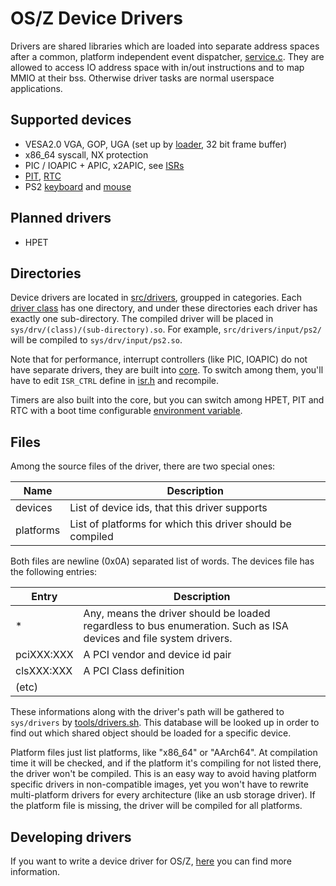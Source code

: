 OS/Z Device Drivers
===================

Drivers are shared libraries which are loaded into separate address spaces after a
common, platform independent event dispatcher, [service.c](https://github.com/bztsrc/osz/blob/master/src/lib/libc/service.c).
They are allowed to access IO address space with in/out instructions and to map MMIO at their bss. Otherwise driver tasks
are normal userspace applications.

Supported devices
-----------------

 * VESA2.0 VGA, GOP, UGA (set up by [loader](https://github.com/bztsrc/osz/blob/master/loader), 32 bit frame buffer)
 * x86_64 syscall, NX protection
 * PIC / IOAPIC + APIC, x2APIC, see [ISRs](https://github.com/bztsrc/osz/blob/master/src/core/x86_64/isrs.sh)
 * [PIT](https://github.com/bztsrc/osz/blob/master/src/core/x86_64/pit.S), [RTC](https://github.com/bztsrc/osz/blob/master/src/core/x86_64/rtc.S)
 * PS2 [keyboard](https://github.com/bztsrc/osz/blob/master/src/drivers/input/ps2/keyboard.S) and [mouse](https://github.com/bztsrc/osz/blob/master/src/drivers/input/ps2/mouse.S)

Planned drivers
---------------

 * HPET

Directories
-----------

Device drivers are located in [src/drivers](https://github.com/bztsrc/osz/blob/master/src/drivers), groupped in categories.
Each [driver class](https://github.com/bztsrc/osz/blob/master/src/drivers/README.md) has one directory, and
under these directories each driver has exactly one sub-directory. The compiled
driver will be placed in `sys/drv/(class)/(sub-directory).so`. For example, `src/drivers/input/ps2/` will be compiled
to `sys/drv/input/ps2.so`.

Note that for performance, interrupt controllers (like PIC, IOAPIC) do not have separate drivers, they
are built into [core](https://github.com/bztsrc/osz/blob/master/src/core/x86_64/isrs.S). To
switch among them, you'll have to edit `ISR_CTRL` define in [isr.h](https://github.com/bztsrc/osz/blob/master/src/core/x86_64/isr.h) and recompile.

Timers are also built into the core, but you can switch among HPET, PIT and RTC with a boot time configurable [environment variable](https://github.com/bztsrc/osz/blob/master/docs/bootopts.md).

Files
-----

Among the source files of the driver, there are two special ones:

| Name | Description |
| ---- | ----------- |
| devices | List of device ids, that this driver supports |
| platforms | List of platforms for which this driver should be compiled |

Both files are newline (0x0A) separated list of words. The devices file has the following entries:

| Entry | Description |
| ----- | ----------- |
| *     | Any, means the driver should be loaded regardless to bus enumeration. Such as ISA devices and file system drivers. |
| pciXXX:XXX | A PCI vendor and device id pair |
| clsXXX:XXX | A PCI Class definition |
| (etc) |  |

These informations along with the driver's path will be gathered to `sys/drivers` by
[tools/drivers.sh](https://github.com/bztsrc/osz/blob/master/tools/drivers.sh). This database
will be looked up in order to find out which shared object should be loaded for a specific
device.

Platform files just list platforms, like "x86_64" or "AArch64". At compilation time it will be checked,
and if the platform it's compiling for not listed there, the driver won't be compiled. This
is an easy way to avoid having platform specific drivers in non-compatible images, yet
you won't have to rewrite multi-platform drivers for every architecture (like an usb storage
driver). If the platform file is missing, the driver will be compiled for all platforms.

Developing drivers
------------------

If you want to write a device driver for OS/Z, [here](https://github.com/bztsrc/osz/blob/master/docs/howto3-develop.md) you can find more information.
